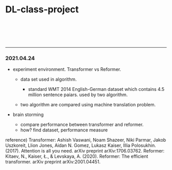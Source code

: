 # DL-class-project

<br/><br/><br/><br/>
* * *
### 2021.04.24
* experiment environment. Transformer vs Reformer.

  * data set used in algorithm.
    * standard WMT 2014 English-German dataset which contains 4.5 million sentence paiars. used by two algorithm.
  
  * two algorithm are compared using machine translation problem.
 
* brain storming

  * compare performance between transformer and reformer.
  * how? find dataset, performance measure

reference)
Transformer: Ashish Vaswani, Noam Shazeer, Niki Parmar, Jakob Uszkoreit, Llion Jones, Aidan N. Gomez, Lukasz Kaiser, Illia Polosukhin. (2017). Attention is all you need. arXiv preprint arXiv:1706.03762.
Reformer: Kitaev, N., Kaiser, Ł., & Levskaya, A. (2020). Reformer: The efficient transformer. arXiv preprint arXiv:2001.04451.
